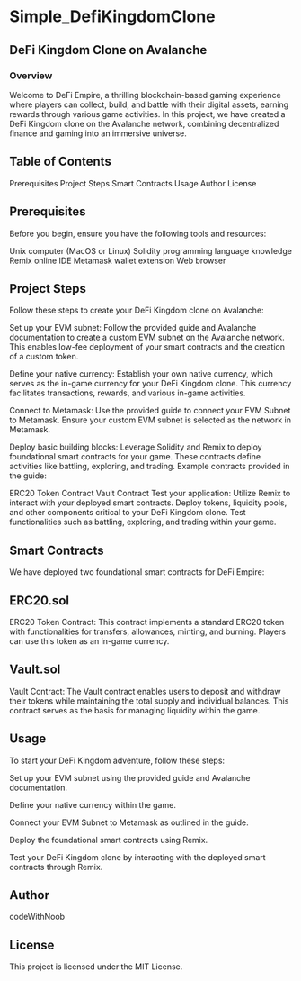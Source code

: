 # Simple_DefiKingdomClone 

## DeFi Kingdom Clone on Avalanche
### Overview
Welcome to DeFi Empire, a thrilling blockchain-based gaming experience where players can collect, build, and battle with their digital assets, earning rewards through various game activities. In this project, we have created a DeFi Kingdom clone on the Avalanche network, combining decentralized finance and gaming into an immersive universe.

## Table of Contents
Prerequisites
Project Steps
Smart Contracts
Usage
Author
License

## Prerequisites
Before you begin, ensure you have the following tools and resources:

Unix computer (MacOS or Linux)
Solidity programming language knowledge
Remix online IDE
Metamask wallet extension
Web browser
## Project Steps
Follow these steps to create your DeFi Kingdom clone on Avalanche:

Set up your EVM subnet: Follow the provided guide and Avalanche documentation to create a custom EVM subnet on the Avalanche network. This enables low-fee deployment of your smart contracts and the creation of a custom token.

Define your native currency: Establish your own native currency, which serves as the in-game currency for your DeFi Kingdom clone. This currency facilitates transactions, rewards, and various in-game activities.

Connect to Metamask: Use the provided guide to connect your EVM Subnet to Metamask. Ensure your custom EVM subnet is selected as the network in Metamask.

Deploy basic building blocks: Leverage Solidity and Remix to deploy foundational smart contracts for your game. These contracts define activities like battling, exploring, and trading. Example contracts provided in the guide:

ERC20 Token Contract
Vault Contract
Test your application: Utilize Remix to interact with your deployed smart contracts. Deploy tokens, liquidity pools, and other components critical to your DeFi Kingdom clone. Test functionalities such as battling, exploring, and trading within your game.

## Smart Contracts
We have deployed two foundational smart contracts for DeFi Empire:

## ERC20.sol
ERC20 Token Contract: This contract implements a standard ERC20 token with functionalities for transfers, allowances, minting, and burning. Players can use this token as an in-game currency.

## Vault.sol
Vault Contract: The Vault contract enables users to deposit and withdraw their tokens while maintaining the total supply and individual balances. This contract serves as the basis for managing liquidity within the game.


## Usage
To start your DeFi Kingdom adventure, follow these steps:

Set up your EVM subnet using the provided guide and Avalanche documentation.

Define your native currency within the game.

Connect your EVM Subnet to Metamask as outlined in the guide.

Deploy the foundational smart contracts using Remix.

Test your DeFi Kingdom clone by interacting with the deployed smart contracts through Remix.

## Author
codeWithNoob


## License
This project is licensed under the MIT License.
